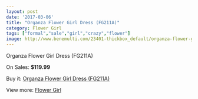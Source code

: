 ```yaml
---
layout: post
date: '2017-03-06'
title: "Organza Flower Girl Dress (FG211A)"
category: Flower Girl
tags: ["formal","sale","girl","crazy","flower"]
image: http://www.benemulti.com/23401-thickbox_default/organza-flower-girl-dress-fg211a.jpg
---
```

Organza Flower Girl Dress (FG211A)

On Sales: **$119.99**
<a href="https://www.benemulti.com/en/flower-girl/9069-organza-flower-girl-dress-fg211a.html"><amp-img layout="responsive" width="600" height="600" src="//www.benemulti.com/23401-thickbox_default/organza-flower-girl-dress-fg211a.jpg" alt="Organza Flower Girl Dress (FG211A) 0" /></a>

Buy it: [Organza Flower Girl Dress (FG211A)](https://www.benemulti.com/en/flower-girl/9069-organza-flower-girl-dress-fg211a.html "Organza Flower Girl Dress (FG211A)")

View more: [Flower Girl](https://www.benemulti.com/en/75-flower-girl "Flower Girl")